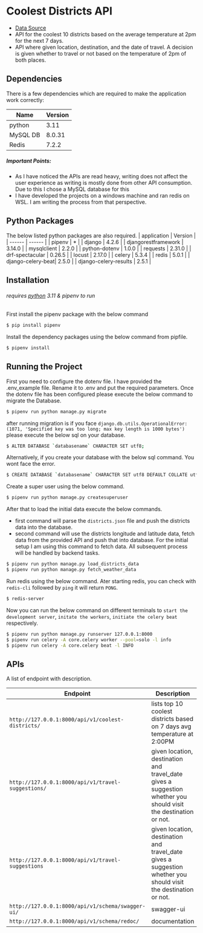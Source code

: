 # Coolest Districts API
- [Data Source](https://open-meteo.com/en/docs)
- API for the coolest 10 districts based on the average temperature at 2pm for the next 7 days.
- API where given location, destination, and the date of travel. A decision is given whether to travel or not based on the temperature of 2pm of both places.

## Dependencies
There is a few dependencies which are required to make the application work correctly:

| Name | Version |
| ------ | ------ |
| python | 3.11 |
| MySQL DB | 8.0.31 |
| Redis |  7.2.2 |

##### Important Points: 
+ As I have noticed the APIs are read heavy, writing does not affect the user experience as writing is mostly done from other API consumption. Due to this I chose a MySQL database for this
+ I have developed the projects on a windows machine and ran redis on WSL. I am writing the process from that perspective.

## Python Packages
The below listed python packages are also required.
| application | Version |
| ------ | ------ |
| pipenv | * |
| django | 4.2.6 |
| djangorestframework | 3.14.0 |
| mysqlclient | 2.2.0 |
| python-dotenv | 1.0.0 |
| requests | 2.31.0 |
| drf-spectacular | 0.26.5 |
| locust | 2.17.0 |
| celery | 5.3.4 |
| redis | 5.0.1 |
| django-celery-beat| 2.5.0 |
| django-celery-results | 2.5.1 |

## Installation
###### requires [python](https://www.python.org/) 3.11 & pipenv to run

First install the pipenv package with the below command
```sh
$ pip install pipenv
```
Install the dependency packages using the below command from pipfile.
```sh
$ pipenv install
```

## Running the Project

First you need to configure the dotenv file. I have provided the .env_example file. Rename it to .env and put the required parameters. Once the dotenv file has been configured please execute the below command to migrate the Database.
```sh
$ pipenv run python manage.py migrate
```

after running migration is if you face `django.db.utils.OperationalError: (1071, 'Specified key was too long; max key length is 1000 bytes')` please execute the below sql on your database.
```sh
$ ALTER DATABASE `databasename` CHARACTER SET utf8;
```

Alternatively, if you create your database with the below sql command. You wont face the error.
```sh
$ CREATE DATABASE `databasename` CHARACTER SET utf8 DEFAULT COLLATE utf8_general_ci; 
```

Create a super user using the below command.
```sh
$ pipenv run python manage.py createsuperuser
```

After that to load the initial data execute the below commands.
- first command will parse the `districts.json` file and push the districts data into the database.
- second command will use the districts longitude and latitude data, fetch data from the provided API and push that into database. For the initial setup I am using this command to fetch data. All subsequent process will be handled by backend tasks.

```sh
$ pipenv run python manage.py load_districts_data
$ pipenv run python manage.py fetch_weather_data
```

Run redis using the below command. Ater starting redis, you can check with `redis-cli` followed by `ping` it will return `PONG`.
```sh
$ redis-server
```

Now you can run the below command on different terminals to  `start the development server`, `initate the workers`, `initiate the celery beat` respectively.
```sh
$ pipenv run python manage.py runserver 127.0.0.1:8000
$ pipenv run celery -A core.celery worker --pool=solo -l info
$ pipenv run celery -A core.celery beat -l INFO
```

## APIs

A list of endpoint with description.

| Endpoint | Description |
| -------- | ----------- |
| `http://127.0.0.1:8000/api/v1/coolest-districts/` | lists top 10 coolest districts based on 7 days avg temperature at 2:00PM |
| `http://127.0.0.1:8000/api/v1/travel-suggestions/` | given location, destination and travel_date gives a suggestion whether you should visit the destination or not. |
| `http://127.0.0.1:8000/api/v1/travel-suggestions` | given location, destination and travel_date gives a suggestion whether you should visit the destination or not. |
| `http://127.0.0.1:8000/api/v1/schema/swagger-ui/` | swagger-ui |
| `http://127.0.0.1:8000/api/v1/schema/redoc/` | documentation |
